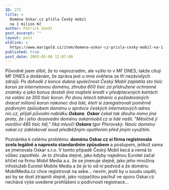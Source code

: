 ```yaml
---
ID: 272
title: >
  Doména Oskar.cz přišla Český mobil
  na 1 milion Kč
author: Patrick Zandl
post_excerpt: ""
layout: post
oldlink: >
  https://www.marigold.cz/item/domena-oskar-cz-prisla-cesky-mobil-na-1-milion-kc
published: true
post_date: 2003-05-06 12:07:00
---
```

<p>
Původně jsem slíbil, že to neprozradím, ale vyšlo to v MF DNES, takže cituji MF DNES a dodávám, že zpráva jest u mne ověřena ze tří nezávislých zdrojů: <EM>Po dohodě z konce dubna&#160;společnost Český Mobil&#160;zaplatila sto tisíc korun za internetovou doménu, zhruba 600 tisíc za přidružené ochranné známky a jako bonus dostali dva majitelé kredit v předplacených kartách na volání za 300 tisíc korun. Po dvou letech tahanic o požadovaných dvacet milionů korun nakonec dva lidé, kteří si zaregistrovali poměrně podivným způsobem doménu u správce českých internetových adres nic.cz, přijali původní nabídku <B class=textt>Oskara</B>. <B class=textt>Oskar</B> čekal tak dlouho mimo jiné proto, že i jeho dosavadní doménu oskarmobil.cz si lidé našli. "Měsíčně ji navštíví 485 tisíc lidí," říká mluvčí <B class=textt>Oskara</B> Igor Přerovský. Navíc doménu oskar.cz zablokoval soud předběžným opatřením před jiným využitím.</EM></p>

<p>
Poznámka k celému problému: <STRONG>doménu Oskar.cz si firma registrovala zcela legálně a naprosto standardním způsobem</STRONG>&#160;a postupem, jelikož sama se jmenovala Oskar s.r.o. V tomto případě Český Mobil kecá a nemá to vůbec zapotřebí. Je to zhruba stejné, jako kdyby najednou Eurotel začal křičet na firmu Mobil Media a.s. že se jmenuje stejně, jako jeho množina infoslužeb Eurotel Mobile Media a že je to od ní podvod a že doménu MobilMedia.cz chce registrovat na sebe... nevím, jestli by u soudu uspěli, asi by se dost ztrapnili stejně, jako rozpačitou pachuť ve sporu Oskar.cz nechává výše uvedené prohlášení o podivnosti registrace...<BR></p>
